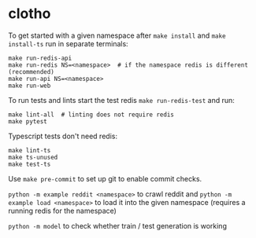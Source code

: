 # clotho

To get started with a given namespace after `make install` and `make install-ts`
run in separate terminals:

```
make run-redis-api
make run-redis NS=<namespace>  # if the namespace redis is different (recommended)
make run-api NS=<namespace>
make run-web
```

To run tests and lints start the test redis `make run-redis-test` and run:

```
make lint-all  # linting does not require redis
make pytest
```

Typescript tests don't need redis:

```
make lint-ts
make ts-unused
make test-ts
```

Use `make pre-commit` to set up git to enable commit checks.

`python -m example reddit <namespace>` to crawl reddit and
`python -m example load <namespace>` to load it into the given namespace
(requires a running redis for the namespace)

`python -m model` to check whether train / test generation is working
